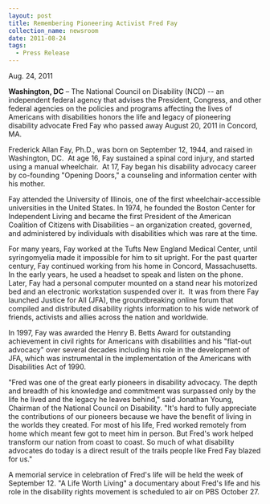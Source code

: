 ```yaml
---
layout: post
title: Remembering Pioneering Activist Fred Fay
collection_name: newsroom
date: 2011-08-24
tags:
  - Press Release
---
```


Aug. 24, 2011

**Washington, DC** – The National Council on Disability (NCD) -- an independent federal agency that advises the President, Congress, and other federal agencies on the policies and programs affecting the lives of Americans with disabilities honors the life and legacy of pioneering disability advocate Fred Fay who passed away August 20, 2011 in Concord, MA.

Frederick Allan Fay, Ph.D., was born on September 12, 1944, and raised in Washington, DC.  At age 16, Fay sustained a spinal cord injury, and started using a manual wheelchair.  At 17, Fay began his disability advocacy career by co-founding "Opening Doors," a counseling and information center with his mother.

Fay attended the University of Illinois, one of the first wheelchair-accessible universities in the United States. In 1974, he founded the Boston Center for Independent Living and became the first President of the American Coalition of Citizens with Disabilities – an organization created, governed, and administered by individuals with disabilities which was rare at the time.

For many years, Fay worked at the Tufts New England Medical Center, until syringomyelia made it impossible for him to sit upright. For the past quarter century, Fay continued working from his home in Concord, Massachusetts. In the early years, he used a headset to speak and listen on the phone. Later, Fay had a personal computer mounted on a stand near his motorized bed and an electronic workstation suspended over it.  It was from there Fay launched Justice for All (JFA), the groundbreaking online forum that compiled and distributed disability rights information to his wide network of friends, activists and allies across the nation and worldwide.

In 1997, Fay was awarded the Henry B. Betts Award for outstanding achievement in civil rights for Americans with disabilities and his "flat-out advocacy" over several decades including his role in the development of JFA, which was instrumental in the implementation of the Americans with Disabilities Act of 1990.

"Fred was one of the great early pioneers in disability advocacy. The depth and breadth of his knowledge and commitment was surpassed only by the life he lived and the legacy he leaves behind," said Jonathan Young, Chairman of the National Council on Disability. "It's hard to fully appreciate the contributions of our pioneers because we have the benefit of living in the worlds they created. For most of his life, Fred worked remotely from home which meant few got to meet him in person. But Fred's work helped transform our nation from coast to coast. So much of what disability advocates do today is a direct result of the trails people like Fred Fay blazed for us."

A memorial service in celebration of Fred's life will be held the week of September 12. "A Life Worth Living" a documentary about Fred's life and his role in the disability rights movement is scheduled to air on PBS October 27.
